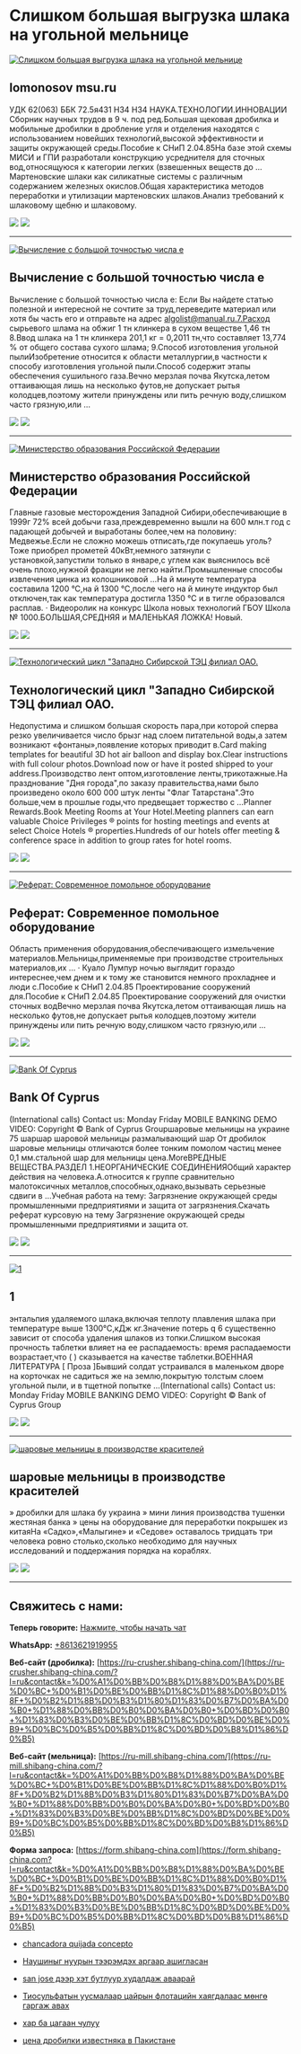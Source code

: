 # Слишком большая выгрузка шлака на угольной мельнице

<a href="https://swt.shibang-china.com/?l=ru&img&k=%D0%A1%D0%BB%D0%B8%D1%88%D0%BA%D0%BE%D0%BC+%D0%B1%D0%BE%D0%BB%D1%8C%D1%88%D0%B0%D1%8F+%D0%B2%D1%8B%D0%B3%D1%80%D1%83%D0%B7%D0%BA%D0%B0+%D1%88%D0%BB%D0%B0%D0%BA%D0%B0+%D0%BD%D0%B0+%D1%83%D0%B3%D0%BE%D0%BB%D1%8C%D0%BD%D0%BE%D0%B9+%D0%BC%D0%B5%D0%BB%D1%8C%D0%BD%D0%B8%D1%86%D0%B5" target="_blank">![Слишком большая выгрузка шлака на угольной мельнице](http://static.shibang-china.com/all-800x300/1295.jpg)</a>

## lomonosov msu.ru
УДК 62(063) ББК 72.5я431 Н34 Н34 НАУКА.ТЕХНОЛОГИИ.ИННОВАЦИИ Сборник научных трудов в 9 ч. под ред.Большая щековая дробилка и мобильные дробилки в дробление угля и отделения находятся с использованием новейших технологий,высокой эффективности и защиты окружающей среды.Пособие к СНиП 2.04.85На базе этой схемы МИСИ и ГПИ разработали конструкцию усреднителя для сточных вод,относящуюся к категории легких (взвешенных веществ до …Мартеновские шлаки как силикатные системы с различным содержанием железных окислов.Общая характеристика методов переработки и утилизации мартеновских шлаков.Анализ требований к шлаковому щебню и шлаковому.


<a href="https://whatsapp.shibangsoft.com/WhatsApp.php" target="_blank" title="WhatsApp">![](http://static.shibang-china.com/icon/whatsapp.png)</a> <a href="https://swt.shibang-china.com/?l=ru&icon&k=%D0%A1%D0%BB%D0%B8%D1%88%D0%BA%D0%BE%D0%BC+%D0%B1%D0%BE%D0%BB%D1%8C%D1%88%D0%B0%D1%8F+%D0%B2%D1%8B%D0%B3%D1%80%D1%83%D0%B7%D0%BA%D0%B0+%D1%88%D0%BB%D0%B0%D0%BA%D0%B0+%D0%BD%D0%B0+%D1%83%D0%B3%D0%BE%D0%BB%D1%8C%D0%BD%D0%BE%D0%B9+%D0%BC%D0%B5%D0%BB%D1%8C%D0%BD%D0%B8%D1%86%D0%B5" target="_blank">![](http://static.shibang-china.com/icon/chat-ru.png)</a>

---

<a href="https://swt.shibang-china.com/?l=ru&img&k=%D0%A1%D0%BB%D0%B8%D1%88%D0%BA%D0%BE%D0%BC+%D0%B1%D0%BE%D0%BB%D1%8C%D1%88%D0%B0%D1%8F+%D0%B2%D1%8B%D0%B3%D1%80%D1%83%D0%B7%D0%BA%D0%B0+%D1%88%D0%BB%D0%B0%D0%BA%D0%B0+%D0%BD%D0%B0+%D1%83%D0%B3%D0%BE%D0%BB%D1%8C%D0%BD%D0%BE%D0%B9+%D0%BC%D0%B5%D0%BB%D1%8C%D0%BD%D0%B8%D1%86%D0%B5" target="_blank">![Вычисление с большой точностью числа е](http://static.shibang-china.com/all-800x300/924.jpg)</a>

## Вычисление с большой точностью числа е
Вычисление с большой точностью числа е: Если Вы найдете статью полезной и интересной не сочтите за труд,переведите материал или хотя бы часть его и отправьте на адрес algolist@manual.ru.7.Расход сырьевого шлама на обжиг 1 тн клинкера в сухом веществе 1,46 тн 8.Ввод шлака на 1 тн клинкера 201,1 кг = 0,2011 тн,что составляет 13,774 % от общего состава сухого шлама; 9.Способ изготовления угольной пылиИзобретение относится к области металлургии,в частности к способу изготовления угольной пыли.Способ содержит этапы обеспечения сушильного газа.Вечно мерзлая почва Якутска,летом оттаивающая лишь на несколько футов,не допускает рытья колодцев,поэтому жители принуждены или пить речную воду,слишком часто грязную,или …


<a href="https://whatsapp.shibangsoft.com/WhatsApp.php" target="_blank" title="WhatsApp">![](http://static.shibang-china.com/icon/whatsapp.png)</a> <a href="https://swt.shibang-china.com/?l=ru&icon&k=%D0%A1%D0%BB%D0%B8%D1%88%D0%BA%D0%BE%D0%BC+%D0%B1%D0%BE%D0%BB%D1%8C%D1%88%D0%B0%D1%8F+%D0%B2%D1%8B%D0%B3%D1%80%D1%83%D0%B7%D0%BA%D0%B0+%D1%88%D0%BB%D0%B0%D0%BA%D0%B0+%D0%BD%D0%B0+%D1%83%D0%B3%D0%BE%D0%BB%D1%8C%D0%BD%D0%BE%D0%B9+%D0%BC%D0%B5%D0%BB%D1%8C%D0%BD%D0%B8%D1%86%D0%B5" target="_blank">![](http://static.shibang-china.com/icon/chat-ru.png)</a>

---

<a href="https://swt.shibang-china.com/?l=ru&img&k=%D0%A1%D0%BB%D0%B8%D1%88%D0%BA%D0%BE%D0%BC+%D0%B1%D0%BE%D0%BB%D1%8C%D1%88%D0%B0%D1%8F+%D0%B2%D1%8B%D0%B3%D1%80%D1%83%D0%B7%D0%BA%D0%B0+%D1%88%D0%BB%D0%B0%D0%BA%D0%B0+%D0%BD%D0%B0+%D1%83%D0%B3%D0%BE%D0%BB%D1%8C%D0%BD%D0%BE%D0%B9+%D0%BC%D0%B5%D0%BB%D1%8C%D0%BD%D0%B8%D1%86%D0%B5" target="_blank">![Министерство образования Российской Федерации](http://static.shibang-china.com/all-800x300/466.jpg)</a>

## Министерство образования Российской Федерации
Главные газовые месторождения Западной Сибири,обеспечивающие в 1999г 72% всей добычи газа,преждевременно вышли на 600 млн.т год с падающей добычей и выработаны более,чем на половину: Медвежье.Если не сложно можешь отписать,где покупаешь уголь? Тоже приобрел прометей 40кВт,немного затянули с установкой,запустили только в январе,с углем как выяснилось всё очень плохо,нужной фракции не легко найти.Промышленные способы извлечения цинка из колошниковой …На й минуте температура составила 1200 &#176;С,на й 1300 &#176;С,после чего на й минуте индуктор был отключен,так как температура достигла 1350 &#176;С и в тигле образовался расплав.&nbsp;&#0183;&#32;Видеоролик на конкурс Школа новых технологий ГБОУ Школа № 1000.БОЛЬШАЯ,СРЕДНЯЯ и МАЛЕНЬКАЯ ЛОЖКА! Новый.


<a href="https://whatsapp.shibangsoft.com/WhatsApp.php" target="_blank" title="WhatsApp">![](http://static.shibang-china.com/icon/whatsapp.png)</a> <a href="https://swt.shibang-china.com/?l=ru&icon&k=%D0%A1%D0%BB%D0%B8%D1%88%D0%BA%D0%BE%D0%BC+%D0%B1%D0%BE%D0%BB%D1%8C%D1%88%D0%B0%D1%8F+%D0%B2%D1%8B%D0%B3%D1%80%D1%83%D0%B7%D0%BA%D0%B0+%D1%88%D0%BB%D0%B0%D0%BA%D0%B0+%D0%BD%D0%B0+%D1%83%D0%B3%D0%BE%D0%BB%D1%8C%D0%BD%D0%BE%D0%B9+%D0%BC%D0%B5%D0%BB%D1%8C%D0%BD%D0%B8%D1%86%D0%B5" target="_blank">![](http://static.shibang-china.com/icon/chat-ru.png)</a>

---

<a href="https://swt.shibang-china.com/?l=ru&img&k=%D0%A1%D0%BB%D0%B8%D1%88%D0%BA%D0%BE%D0%BC+%D0%B1%D0%BE%D0%BB%D1%8C%D1%88%D0%B0%D1%8F+%D0%B2%D1%8B%D0%B3%D1%80%D1%83%D0%B7%D0%BA%D0%B0+%D1%88%D0%BB%D0%B0%D0%BA%D0%B0+%D0%BD%D0%B0+%D1%83%D0%B3%D0%BE%D0%BB%D1%8C%D0%BD%D0%BE%D0%B9+%D0%BC%D0%B5%D0%BB%D1%8C%D0%BD%D0%B8%D1%86%D0%B5" target="_blank">![Технологический цикл &quot;Западно Сибирской ТЭЦ филиал ОАО.](http://static.shibang-china.com/all-800x300/1049.jpg)</a>

## Технологический цикл &quot;Западно Сибирской ТЭЦ филиал ОАО.
Недопустима и слишком большая скорость пара,при которой сперва резко увеличивается число брызг над слоем питательной воды,а затем возникают &#171;фонтаны&#187;,появление которых приводит в.Card making templates for beautiful 3D hot air balloon and display box.Clear instructions with full colour photos.Download now or have it posted shipped to your address.Производство лент оптом,изготовление ленты,трикотажные.На празднование &quot;Дня города&quot;,по заказу правительства,нами было произведено около 600 000 штук ленты &quot;Флаг Татарстана&quot;.Это больше,чем в прошлые годы,что предвещает торжество с …Planner Rewards.Book Meeting Rooms at Your Hotel.Meeting planners can earn valuable Choice Privileges &#174; points for hosting meetings and events at select Choice Hotels &#174; properties.Hundreds of our hotels offer meeting &amp; conference space in addition to group rates for hotel rooms.


<a href="https://whatsapp.shibangsoft.com/WhatsApp.php" target="_blank" title="WhatsApp">![](http://static.shibang-china.com/icon/whatsapp.png)</a> <a href="https://swt.shibang-china.com/?l=ru&icon&k=%D0%A1%D0%BB%D0%B8%D1%88%D0%BA%D0%BE%D0%BC+%D0%B1%D0%BE%D0%BB%D1%8C%D1%88%D0%B0%D1%8F+%D0%B2%D1%8B%D0%B3%D1%80%D1%83%D0%B7%D0%BA%D0%B0+%D1%88%D0%BB%D0%B0%D0%BA%D0%B0+%D0%BD%D0%B0+%D1%83%D0%B3%D0%BE%D0%BB%D1%8C%D0%BD%D0%BE%D0%B9+%D0%BC%D0%B5%D0%BB%D1%8C%D0%BD%D0%B8%D1%86%D0%B5" target="_blank">![](http://static.shibang-china.com/icon/chat-ru.png)</a>

---

<a href="https://swt.shibang-china.com/?l=ru&img&k=%D0%A1%D0%BB%D0%B8%D1%88%D0%BA%D0%BE%D0%BC+%D0%B1%D0%BE%D0%BB%D1%8C%D1%88%D0%B0%D1%8F+%D0%B2%D1%8B%D0%B3%D1%80%D1%83%D0%B7%D0%BA%D0%B0+%D1%88%D0%BB%D0%B0%D0%BA%D0%B0+%D0%BD%D0%B0+%D1%83%D0%B3%D0%BE%D0%BB%D1%8C%D0%BD%D0%BE%D0%B9+%D0%BC%D0%B5%D0%BB%D1%8C%D0%BD%D0%B8%D1%86%D0%B5" target="_blank">![Реферат: Современное помольное оборудование](http://static.shibang-china.com/all-800x300/1405.jpg)</a>

## Реферат: Современное помольное оборудование
Область применения оборудования,обеспечивающего измельчение материалов.Мельницы,применяемые при производстве строительных материалов,их …&nbsp;&#0183;&#32;Куало Лумпур ночью выглядит гораздо интереснее,чем днем и к тому же становится немного прохладнее и люди с.Пособие к СНиП 2.04.85 Проектирование сооружений для.Пособие к СНиП 2.04.85 Проектирование сооружений для очистки сточных водВечно мерзлая почва Якутска,летом оттаивающая лишь на несколько футов,не допускает рытья колодцев,поэтому жители принуждены или пить речную воду,слишком часто грязную,или …


<a href="https://whatsapp.shibangsoft.com/WhatsApp.php" target="_blank" title="WhatsApp">![](http://static.shibang-china.com/icon/whatsapp.png)</a> <a href="https://swt.shibang-china.com/?l=ru&icon&k=%D0%A1%D0%BB%D0%B8%D1%88%D0%BA%D0%BE%D0%BC+%D0%B1%D0%BE%D0%BB%D1%8C%D1%88%D0%B0%D1%8F+%D0%B2%D1%8B%D0%B3%D1%80%D1%83%D0%B7%D0%BA%D0%B0+%D1%88%D0%BB%D0%B0%D0%BA%D0%B0+%D0%BD%D0%B0+%D1%83%D0%B3%D0%BE%D0%BB%D1%8C%D0%BD%D0%BE%D0%B9+%D0%BC%D0%B5%D0%BB%D1%8C%D0%BD%D0%B8%D1%86%D0%B5" target="_blank">![](http://static.shibang-china.com/icon/chat-ru.png)</a>

---

<a href="https://swt.shibang-china.com/?l=ru&img&k=%D0%A1%D0%BB%D0%B8%D1%88%D0%BA%D0%BE%D0%BC+%D0%B1%D0%BE%D0%BB%D1%8C%D1%88%D0%B0%D1%8F+%D0%B2%D1%8B%D0%B3%D1%80%D1%83%D0%B7%D0%BA%D0%B0+%D1%88%D0%BB%D0%B0%D0%BA%D0%B0+%D0%BD%D0%B0+%D1%83%D0%B3%D0%BE%D0%BB%D1%8C%D0%BD%D0%BE%D0%B9+%D0%BC%D0%B5%D0%BB%D1%8C%D0%BD%D0%B8%D1%86%D0%B5" target="_blank">![Bank Of Cyprus](http://static.shibang-china.com/all-800x300/739.jpg)</a>

## Bank Of Cyprus
(International calls) Contact us: Monday Friday MOBILE BANKING DEMO VIDEO: Copyright &#169; Bank of Cyprus Groupшаровые мельницы на украине 75 шаршар шаровой мельницы размалывающий шар От дробилок шаровые мельницы отличаются более тонким помолом частиц менее 0,1 мм.стальной шар для мельницы цена.MoreВРЕДНЫЕ ВЕЩЕСТВА.РАЗДЕЛ 1.НЕОРГАНИЧЕСКИЕ СОЕДИНЕНИЯОбщий характер действия на человека.А.относится к группе сравнительно малотоксичных металлов,способных,однако,вызывать серьезные сдвиги в …Учебная работа на тему: Загрязнение окружающей среды промышленными предприятиями и защита от загрязнения.Скачать реферат курсовую на тему Загрязнение окружающей среды промышленными предприятиями и защита от.


<a href="https://whatsapp.shibangsoft.com/WhatsApp.php" target="_blank" title="WhatsApp">![](http://static.shibang-china.com/icon/whatsapp.png)</a> <a href="https://swt.shibang-china.com/?l=ru&icon&k=%D0%A1%D0%BB%D0%B8%D1%88%D0%BA%D0%BE%D0%BC+%D0%B1%D0%BE%D0%BB%D1%8C%D1%88%D0%B0%D1%8F+%D0%B2%D1%8B%D0%B3%D1%80%D1%83%D0%B7%D0%BA%D0%B0+%D1%88%D0%BB%D0%B0%D0%BA%D0%B0+%D0%BD%D0%B0+%D1%83%D0%B3%D0%BE%D0%BB%D1%8C%D0%BD%D0%BE%D0%B9+%D0%BC%D0%B5%D0%BB%D1%8C%D0%BD%D0%B8%D1%86%D0%B5" target="_blank">![](http://static.shibang-china.com/icon/chat-ru.png)</a>

---

<a href="https://swt.shibang-china.com/?l=ru&img&k=%D0%A1%D0%BB%D0%B8%D1%88%D0%BA%D0%BE%D0%BC+%D0%B1%D0%BE%D0%BB%D1%8C%D1%88%D0%B0%D1%8F+%D0%B2%D1%8B%D0%B3%D1%80%D1%83%D0%B7%D0%BA%D0%B0+%D1%88%D0%BB%D0%B0%D0%BA%D0%B0+%D0%BD%D0%B0+%D1%83%D0%B3%D0%BE%D0%BB%D1%8C%D0%BD%D0%BE%D0%B9+%D0%BC%D0%B5%D0%BB%D1%8C%D0%BD%D0%B8%D1%86%D0%B5" target="_blank">![1](http://static.shibang-china.com/all-800x300/1203.jpg)</a>

## 1
энтальпия удаляемого шлака,включая теплоту плавления шлака при температуре выше 1300&#176;С,кДж кг.Значение потерь q 6 существенно зависит от способа удаления шлаков из топки.Слишком высокая прочность таблетки влияет на ее распадаемость: время распадаемости возрастает,что ( ) сказывается на качестве таблетки.ВОЕННАЯ ЛИТЕРАТУРА [ Проза ]Бывший солдат устраивался в маленьком дворе на корточках не садиться же на землю,покрытую толстым слоем угольной пыли, и в тщетной попытке …(International calls) Contact us: Monday Friday MOBILE BANKING DEMO VIDEO: Copyright &#169; Bank of Cyprus Group


<a href="https://whatsapp.shibangsoft.com/WhatsApp.php" target="_blank" title="WhatsApp">![](http://static.shibang-china.com/icon/whatsapp.png)</a> <a href="https://swt.shibang-china.com/?l=ru&icon&k=%D0%A1%D0%BB%D0%B8%D1%88%D0%BA%D0%BE%D0%BC+%D0%B1%D0%BE%D0%BB%D1%8C%D1%88%D0%B0%D1%8F+%D0%B2%D1%8B%D0%B3%D1%80%D1%83%D0%B7%D0%BA%D0%B0+%D1%88%D0%BB%D0%B0%D0%BA%D0%B0+%D0%BD%D0%B0+%D1%83%D0%B3%D0%BE%D0%BB%D1%8C%D0%BD%D0%BE%D0%B9+%D0%BC%D0%B5%D0%BB%D1%8C%D0%BD%D0%B8%D1%86%D0%B5" target="_blank">![](http://static.shibang-china.com/icon/chat-ru.png)</a>

---

<a href="https://swt.shibang-china.com/?l=ru&img&k=%D0%A1%D0%BB%D0%B8%D1%88%D0%BA%D0%BE%D0%BC+%D0%B1%D0%BE%D0%BB%D1%8C%D1%88%D0%B0%D1%8F+%D0%B2%D1%8B%D0%B3%D1%80%D1%83%D0%B7%D0%BA%D0%B0+%D1%88%D0%BB%D0%B0%D0%BA%D0%B0+%D0%BD%D0%B0+%D1%83%D0%B3%D0%BE%D0%BB%D1%8C%D0%BD%D0%BE%D0%B9+%D0%BC%D0%B5%D0%BB%D1%8C%D0%BD%D0%B8%D1%86%D0%B5" target="_blank">![шаровые мельницы в производстве красителей](http://static.shibang-china.com/all-800x300/35.jpg)</a>

## шаровые мельницы в производстве красителей
&#187; дробилки для шлака бу украина &#187; мини линия производства тушенки жестяная банка &#187; цены на оборудование для переработки покрышек из китаяНа &#171;Садко&#187;,&#171;Малыгине&#187; и &#171;Седове&#187; оставалось тридцать три человека ровно столько,сколько необходимо для научных исследований и поддержания порядка на кораблях.

<a href="https://whatsapp.shibangsoft.com/WhatsApp.php" target="_blank" title="WhatsApp">![](http://static.shibang-china.com/icon/whatsapp.png)</a> <a href="https://swt.shibang-china.com/?l=ru&icon&k=%D0%A1%D0%BB%D0%B8%D1%88%D0%BA%D0%BE%D0%BC+%D0%B1%D0%BE%D0%BB%D1%8C%D1%88%D0%B0%D1%8F+%D0%B2%D1%8B%D0%B3%D1%80%D1%83%D0%B7%D0%BA%D0%B0+%D1%88%D0%BB%D0%B0%D0%BA%D0%B0+%D0%BD%D0%B0+%D1%83%D0%B3%D0%BE%D0%BB%D1%8C%D0%BD%D0%BE%D0%B9+%D0%BC%D0%B5%D0%BB%D1%8C%D0%BD%D0%B8%D1%86%D0%B5" target="_blank">![](http://static.shibang-china.com/icon/chat-ru.png)</a>

---
## Свяжитесь с нами:

**Теперь говорите:** [Нажмите, чтобы начать чат](https://swt.shibang-china.com?l=ru&contact&k=%D0%A1%D0%BB%D0%B8%D1%88%D0%BA%D0%BE%D0%BC+%D0%B1%D0%BE%D0%BB%D1%8C%D1%88%D0%B0%D1%8F+%D0%B2%D1%8B%D0%B3%D1%80%D1%83%D0%B7%D0%BA%D0%B0+%D1%88%D0%BB%D0%B0%D0%BA%D0%B0+%D0%BD%D0%B0+%D1%83%D0%B3%D0%BE%D0%BB%D1%8C%D0%BD%D0%BE%D0%B9+%D0%BC%D0%B5%D0%BB%D1%8C%D0%BD%D0%B8%D1%86%D0%B5)

**WhatsApp:**  [+8613621919955](https://whatsapp.shibangsoft.com/WhatsApp.php)

**Веб-сайт (дробилка):** [https://ru-crusher.shibang-china.com/](https://ru-crusher.shibang-china.com/?l=ru&contact&k=%D0%A1%D0%BB%D0%B8%D1%88%D0%BA%D0%BE%D0%BC+%D0%B1%D0%BE%D0%BB%D1%8C%D1%88%D0%B0%D1%8F+%D0%B2%D1%8B%D0%B3%D1%80%D1%83%D0%B7%D0%BA%D0%B0+%D1%88%D0%BB%D0%B0%D0%BA%D0%B0+%D0%BD%D0%B0+%D1%83%D0%B3%D0%BE%D0%BB%D1%8C%D0%BD%D0%BE%D0%B9+%D0%BC%D0%B5%D0%BB%D1%8C%D0%BD%D0%B8%D1%86%D0%B5)

**Веб-сайт (мельница):** [https://ru-mill.shibang-china.com/](https://ru-mill.shibang-china.com/?l=ru&contact&k=%D0%A1%D0%BB%D0%B8%D1%88%D0%BA%D0%BE%D0%BC+%D0%B1%D0%BE%D0%BB%D1%8C%D1%88%D0%B0%D1%8F+%D0%B2%D1%8B%D0%B3%D1%80%D1%83%D0%B7%D0%BA%D0%B0+%D1%88%D0%BB%D0%B0%D0%BA%D0%B0+%D0%BD%D0%B0+%D1%83%D0%B3%D0%BE%D0%BB%D1%8C%D0%BD%D0%BE%D0%B9+%D0%BC%D0%B5%D0%BB%D1%8C%D0%BD%D0%B8%D1%86%D0%B5)

**Форма запроса:** [https://form.shibang-china.com](https://form.shibang-china.com?l=ru&contact&k=%D0%A1%D0%BB%D0%B8%D1%88%D0%BA%D0%BE%D0%BC+%D0%B1%D0%BE%D0%BB%D1%8C%D1%88%D0%B0%D1%8F+%D0%B2%D1%8B%D0%B3%D1%80%D1%83%D0%B7%D0%BA%D0%B0+%D1%88%D0%BB%D0%B0%D0%BA%D0%B0+%D0%BD%D0%B0+%D1%83%D0%B3%D0%BE%D0%BB%D1%8C%D0%BD%D0%BE%D0%B9+%D0%BC%D0%B5%D0%BB%D1%8C%D0%BD%D0%B8%D1%86%D0%B5)

* [chancadora quijada concepto](../129/chancadora%20quijada%20concepto.md)

* [Наушиныг нуурын тээрэмдэх аргаар ашигласан](../128/%D0%9D%D0%B0%D1%83%D1%88%D0%B8%D0%BD%D1%8B%D0%B3%20%D0%BD%D1%83%D1%83%D1%80%D1%8B%D0%BD%20%D1%82%D1%8D%D1%8D%D1%80%D1%8D%D0%BC%D0%B4%D1%8D%D1%85%20%D0%B0%D1%80%D0%B3%D0%B0%D0%B0%D1%80%20%D0%B0%D1%88%D0%B8%D0%B3%D0%BB%D0%B0%D1%81%D0%B0%D0%BD.md)

* [san jose дээр хэт бутлуур худалдаж аваарай](../130/san%20jose%20%D0%B4%D1%8D%D1%8D%D1%80%20%D1%85%D1%8D%D1%82%20%D0%B1%D1%83%D1%82%D0%BB%D1%83%D1%83%D1%80%20%D1%85%D1%83%D0%B4%D0%B0%D0%BB%D0%B4%D0%B0%D0%B6%20%D0%B0%D0%B2%D0%B0%D0%B0%D1%80%D0%B0%D0%B9.md)

* [Тиосульфатын уусмалаар цайрын флотацийн хаягдалаас мөнгө гаргаж авах](../127/%D0%A2%D0%B8%D0%BE%D1%81%D1%83%D0%BB%D1%8C%D1%84%D0%B0%D1%82%D1%8B%D0%BD%20%D1%83%D1%83%D1%81%D0%BC%D0%B0%D0%BB%D0%B0%D0%B0%D1%80%20%D1%86%D0%B0%D0%B9%D1%80%D1%8B%D0%BD%20%D1%84%D0%BB%D0%BE%D1%82%D0%B0%D1%86%D0%B8%D0%B9%D0%BD%20%D1%85%D0%B0%D1%8F%D0%B3%D0%B4%D0%B0%D0%BB%D0%B0%D0%B0%D1%81%20%D0%BC%D3%A9%D0%BD%D0%B3%D3%A9%20%D0%B3%D0%B0%D1%80%D0%B3%D0%B0%D0%B6%20%D0%B0%D0%B2%D0%B0%D1%85.md)

* [хар ба цагаан чулуу](../130/%D1%85%D0%B0%D1%80%20%D0%B1%D0%B0%20%D1%86%D0%B0%D0%B3%D0%B0%D0%B0%D0%BD%20%D1%87%D1%83%D0%BB%D1%83%D1%83.md)

* [цена дробилки известняка в Пакистане](../126/%D1%86%D0%B5%D0%BD%D0%B0%20%D0%B4%D1%80%D0%BE%D0%B1%D0%B8%D0%BB%D0%BA%D0%B8%20%D0%B8%D0%B7%D0%B2%D0%B5%D1%81%D1%82%D0%BD%D1%8F%D0%BA%D0%B0%20%D0%B2%20%D0%9F%D0%B0%D0%BA%D0%B8%D1%81%D1%82%D0%B0%D0%BD%D0%B5.md)